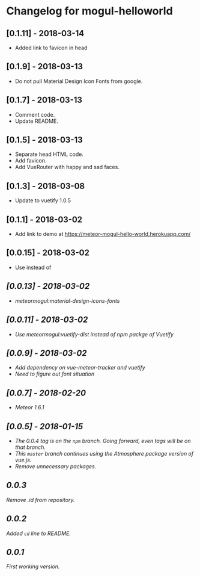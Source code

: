 # Changelog for mogul-helloworld

## [0.1.11] - 2018-03-14

- Added link to favicon in head

## [0.1.9] - 2018-03-13

- Do not pull Material Design Icon Fonts from google.

## [0.1.7] - 2018-03-13

- Comment code.
- Update README.

## [0.1.5] - 2018-03-13

- Separate head HTML code.
- Add favicon.
- Add VueRouter with happy and sad faces.

## [0.1.3] - 2018-03-08

- Update to vuetify 1.0.5

## [0.1.1] - 2018-03-02

- Add link to demo at https://meteor-mogul-hello-world.herokuapp.com/

## [0.0.15] - 2018-03-02

- Use <v-icon> instead of <i>

## [0.0.13] - 2018-03-02

- meteormogul:material-design-icons-fonts

## [0.0.11] - 2018-03-02

- Use meteormogul:vuetify-dist instead of npm packge of Vuetify

## [0.0.9] - 2018-03-02

- Add dependency on vue-meteor-tracker and vuetify
- Need to figure out font situation

## [0.0.7] - 2018-02-20

- Meteor 1.6.1

## [0.0.5] - 2018-01-15

- The 0.0.4 tag is on the `npm` branch.  Going forward, even tags will be on that branch.
- This `master` branch continues using the Atmosphere package version of vue.js.
- Remove unnecessary packages.

## 0.0.3

Remove .id from repository.

## 0.0.2

Added `cd` line to README.

## 0.0.1

First working version.
